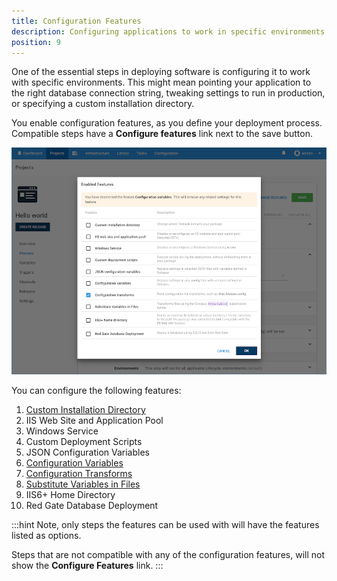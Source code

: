 ```yaml
---
title: Configuration Features
description: Configuring applications to work in specific environments is an essential part of deploying applications with Octopus Deploy and this can include updating database connection strings and app settings.
position: 9
---
```


One of the essential steps in deploying software is configuring it to work with specific environments. This might mean pointing your application to the right database connection string, tweaking settings to run in production, or specifying a custom installation directory.

You enable configuration features, as you define your deployment process. Compatible steps have a **Configure features** link next to the save button.

![Configuration Transforms screenshot](configuration-transforms.png)

You can configure the following features:

1. [Custom Installation Directory](/docs/deployment-process/configuration-features/custom-installation-directory.md)
1. IIS Web Site and Application Pool
1. Windows Service
1. Custom Deployment Scripts
1. JSON Configuration Variables
1. [Configuration Variables](deployment-process/configuration-features/configuration-variables.md)
1. [Configuration Transforms](/docs/deployment-process/configuration-features/configuration-transforms.md)
1. [Substitute Variables in Files](/docs/deployment-process/configuration-features/substitute-variables-in-files.md)
1. IIS6+ Home Directory
1. Red Gate Database Deployment

:::hint
Note, only steps the features can be used with will have the features listed as options.

Steps that are not compatible with any of the configuration features, will not show the **Configure Features** link.
:::
